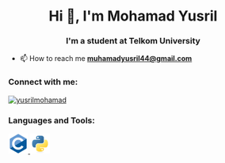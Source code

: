 <h1 align="center">Hi 👋, I'm Mohamad Yusril</h1>
<h3 align="center">I'm a student at Telkom University</h3>

- 📫 How to reach me **muhamadyusril44@gmail.com**

<h3 align="left">Connect with me:</h3>
<p align="left">
<a href="https://instagram.com/yusrilmohamad" target="blank"><img align="center" src="https://raw.githubusercontent.com/rahuldkjain/github-profile-readme-generator/master/src/images/icons/Social/instagram.svg" alt="yusrilmohamad" height="30" width="40" /></a>
</p>

<h3 align="left">Languages and Tools:</h3>
<p align="left"> <a href="https://www.cprogramming.com/" target="_blank"> <img src="https://raw.githubusercontent.com/devicons/devicon/master/icons/c/c-original.svg" alt="c" width="40" height="40"/> </a> <a href="https://www.python.org" target="_blank"> <img src="https://raw.githubusercontent.com/devicons/devicon/master/icons/python/python-original.svg" alt="python" width="40" height="40"/> </a> </p>
